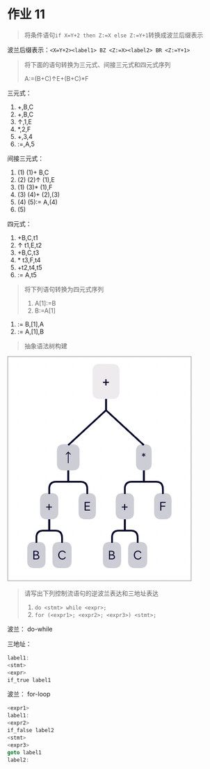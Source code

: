 # 作业 11

> 将条件语句`if X=Y+2 then Z:=X else Z:=Y+1`转换成波兰后缀表示

波兰后缀表示：`<X=Y+2><label1> BZ <Z:=X><label2> BR <Z:=Y+1>`

> 将下面的语句转换为三元式、间接三元式和四元式序列
>
> A:=(B+C)↑E+(B+C)\*F

三元式：

1. +,B,C
2. +,B,C
3. ↑,1,E
4. \*,2,F
5. +,3,4
6. :=,A,5

间接三元式：

1. (1) (1)+ B,C
2. (2) (2)↑ (1),E
3. (1) (3)\* (1),F
4. (3) (4)+ (2),(3)
5. (4) (5):= A,(4)
6. (5)

四元式：

1.  +B,C,t1
2.  ↑ t1,E,t2
3.  +B,C,t3
4.  \* t3,F,t4
5.  +t2,t4,t5
6.  := A,t5

> 将下列语句转换为四元式序列
>
> 1. A[1]:=B
> 2. B:=A[1]

1. := B,[1],A
2. := A,[1],B

> 抽象语法树构建

![Alt text](<CleanShot 2023-10-22 at 10.30.39.png>)

> 请写出下列控制流语句的逆波兰表达和三地址表达
>
> 1. `do <stmt> while <expr>;`
> 2. `for (<expr1>; <expr2>; <expr3>) <stmt>;`

波兰：<stmt> <expr> do-while

三地址：

```c
label1:
<stmt>
<expr>
if_true label1
```

波兰：<expr1> <expr2> <expr3> for-loop <stmt>

```c
<expr1>
label1:
<expr2>
if_false label2
<stmt>
<expr3>
goto label1
label2:
```
